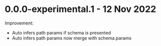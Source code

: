 # 0.0.0-experimental.1 - 12 Nov 2022
Improvement:
- Auto infers path params if schema is presented
- Auto infers path params now merge with schema.params
